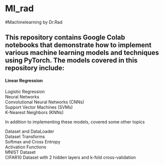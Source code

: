 # Ml_rad
#Machinelearning by Dr.Rad  

## This repository contains Google Colab notebooks that demonstrate how to implement various machine learning models and techniques using PyTorch. The models covered in this repository include:  

#### Linear Regression  
Logistic Regression  
Neural Networks  
Convolutional Neural Networks (CNNs)  
Support Vector Machines (SVMs)  
K-Nearest Neighbors (KNNs)  

In addition to implementing these models, covered some other topics  

Dataset and DataLoader  
Dataset Transforms  
Softmax and Cross Entropy  
Activation Functions  
MNIST Dataset  
CIFAR10 Dataset with 2 hidden layers and k-fold cross-validation  




